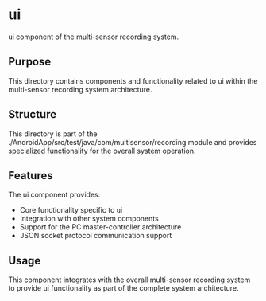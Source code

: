 # ui

ui component of the multi-sensor recording system.

## Purpose

This directory contains components and functionality related to ui within the multi-sensor recording system architecture.

## Structure

This directory is part of the ./AndroidApp/src/test/java/com/multisensor/recording module and provides specialized functionality for the overall system operation.

## Features

The ui component provides:
- Core functionality specific to ui
- Integration with other system components
- Support for the PC master-controller architecture
- JSON socket protocol communication support

## Usage

This component integrates with the overall multi-sensor recording system to provide ui functionality as part of the complete system architecture.
